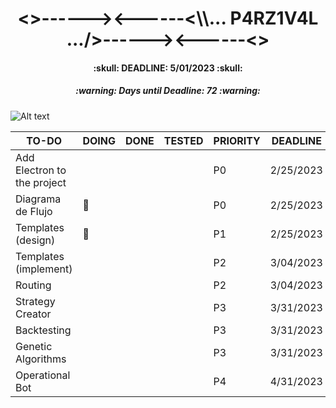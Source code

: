 <h1 align="center"><>------><------<\\... P4RZ1V4L .../>------><------<></h1>
<h4 align="center">:skull: DEADLINE: 5/01/2023 :skull:</h4>
<!-- Days until deadline updated at 2/17/2023 -->
<h5 align="center">:warning: Days until Deadline: 72 :warning:</h5>

![Alt text](https://www.gamersglobal.de/sites/gamersglobal.de/files/galerie/280/VirtuaVerse_03.jpg "p4rz1v4l")

<div align="center">

| TO-DO                       | DOING     | DONE | TESTED | PRIORITY | DEADLINE  |
| --------------------------- | --------- | ---- | ------ | -------- | --------- |
| Add Electron to the project |           |      |        | P0       | 2/25/2023 |
| Diagrama de Flujo           | :trident: |      |        | P0       | 2/25/2023 |
| Templates (design)          | :trident: |      |        | P1       | 2/25/2023 |
| Templates (implement)       |           |      |        | P2       | 3/04/2023 |
| Routing                     |           |      |        | P2       | 3/04/2023 |
| Strategy Creator            |           |      |        | P3       | 3/31/2023 |
| Backtesting                 |           |      |        | P3       | 3/31/2023 |
| Genetic Algorithms          |           |      |        | P3       | 3/31/2023 |
| Operational Bot             |           |      |        | P4       | 4/31/2023 |

</div>

